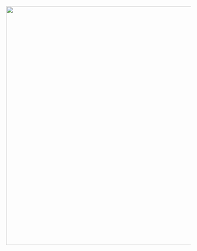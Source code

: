 ### 
<p align="center">
 <img src="https://data.whicdn.com/images/305380579/original.gif" width="650" />
</p>
